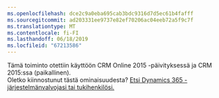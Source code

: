 ```yaml
---
ms.openlocfilehash: dce2c9a0eba695cab3bdc9316d7d5ec61b4fafff
ms.sourcegitcommit: ad203331ee9737e82ef70206ac04eeb72a5f9c7f
ms.translationtype: MT
ms.contentlocale: fi-FI
ms.lasthandoff: 06/18/2019
ms.locfileid: "67213586"
---
```

Tämä toiminto otettiin käyttöön CRM Online 2015 -päivityksessä ja CRM 2015:ssa (paikallinen).   
 Oletko kiinnostunut tästä ominaisuudesta? [Etsi Dynamics 365 -järjestelmänvalvojasi tai tukihenkilösi.](../basics/find-administrator-support.md)